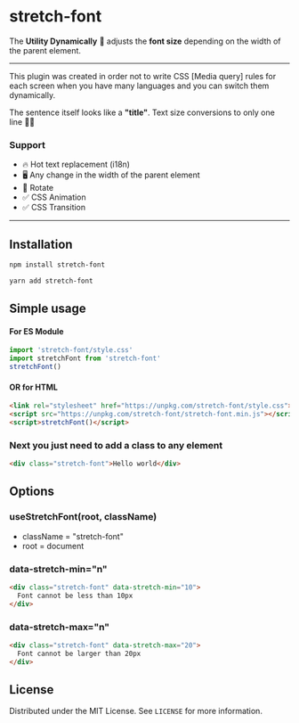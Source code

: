 # stretch-font
The **Utility Dynamically** 🤩 adjusts the **font size** depending on the width of the parent element.

<hr>

This plugin was created in order not to write CSS [Media query] rules for each screen when you have many languages and you can switch them dynamically.

The sentence itself looks like a **"title"**. Text size conversions to only one line ☝🏻

### Support
- 🔥 Hot text replacement (i18n)
- 🖥 Any change in the width of the parent element
- 🔄 Rotate
- ✅ CSS Animation
- ✅ CSS Transition

<hr>

## Installation
```bash
npm install stretch-font
```
```bash
yarn add stretch-font
```

## Simple usage

#### For ES Module
```javascript
import 'stretch-font/style.css'
import stretchFont from 'stretch-font'
stretchFont()
```

#### OR for HTML
```html
<link rel="stylesheet" href="https://unpkg.com/stretch-font/style.css">
<script src="https://unpkg.com/stretch-font/stretch-font.min.js"></script>
<script>stretchFont()</script>
```

### Next you just need to add a class to any element
```html
<div class="stretch-font">Hello world</div>
```

## Options

### useStretchFont(root, className)
- className = "stretch-font"
- root = document

### data-stretch-min="n"
```html
<div class="stretch-font" data-stretch-min="10">
  Font cannot be less than 10px
</div>
```

### data-stretch-max="n"
```html
<div class="stretch-font" data-stretch-max="20">
  Font cannot be larger than 20px
</div>
```

## License
Distributed under the MIT License. See `LICENSE` for more information.
